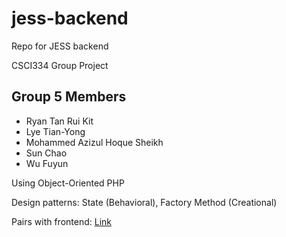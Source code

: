 # jess-backend
Repo for JESS backend

CSCI334 Group Project

## Group 5 Members
- Ryan Tan Rui Kit
- Lye Tian-Yong
- Mohammed Azizul Hoque Sheikh
- Sun Chao
- Wu Fuyun

Using Object-Oriented PHP

Design patterns: State (Behavioral), Factory Method (Creational)

Pairs with frontend: [Link](https://github.com/ryantanrk/jess-frontend)
